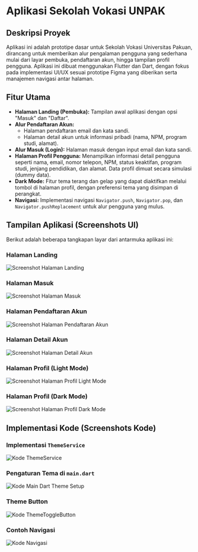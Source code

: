 # Aplikasi Sekolah Vokasi UNPAK

## Deskripsi Proyek

Aplikasi ini adalah prototipe dasar untuk Sekolah Vokasi Universitas Pakuan, dirancang untuk memberikan alur pengalaman pengguna yang sederhana mulai dari layar pembuka, pendaftaran akun, hingga tampilan profil pengguna. Aplikasi ini dibuat menggunakan Flutter dan Dart, dengan fokus pada implementasi UI/UX sesuai prototipe Figma yang diberikan serta manajemen navigasi antar halaman.

## Fitur Utama

* **Halaman Landing (Pembuka):** Tampilan awal aplikasi dengan opsi "Masuk" dan "Daftar".
* **Alur Pendaftaran Akun:**
    * Halaman pendaftaran email dan kata sandi.
    * Halaman detail akun untuk informasi pribadi (nama, NPM, program studi, alamat).
* **Alur Masuk (Login):** Halaman masuk dengan input email dan kata sandi.
* **Halaman Profil Pengguna:** Menampilkan informasi detail pengguna seperti nama, email, nomor telepon, NPM, status keaktifan, program studi, jenjang pendidikan, dan alamat. Data profil dimuat secara simulasi (dummy data).
* **Dark Mode:** Fitur tema terang dan gelap yang dapat diaktifkan melalui tombol di halaman profil, dengan preferensi tema yang disimpan di perangkat.
* **Navigasi:** Implementasi navigasi `Navigator.push`, `Navigator.pop`, dan `Navigator.pushReplacement` untuk alur pengguna yang mulus.

## Tampilan Aplikasi (Screenshots UI)

Berikut adalah beberapa tangkapan layar dari antarmuka aplikasi ini:

### Halaman Landing
![Screenshot Halaman Landing](https://raw.githubusercontent.com/RazxSR/vokasi_application/9f37360da116db36b51313941e294c2139a5e856/images/landing.jpeg)

### Halaman Masuk
![Screenshot Halaman Masuk](https://raw.githubusercontent.com/RazxSR/vokasi_application/9f37360da116db36b51313941e294c2139a5e856/images/masuk.jpeg)

### Halaman Pendaftaran Akun
![Screenshot Halaman Pendaftaran Akun](https://raw.githubusercontent.com/RazxSR/vokasi_application/9f37360da116db36b51313941e294c2139a5e856/images/daftar.jpeg)

### Halaman Detail Akun
![Screenshot Halaman Detail Akun](https://raw.githubusercontent.com/RazxSR/vokasi_application/9f37360da116db36b51313941e294c2139a5e856/images/detail.jpeg)

### Halaman Profil (Light Mode)
![Screenshot Halaman Profil Light Mode](https://raw.githubusercontent.com/RazxSR/vokasi_application/9f37360da116db36b51313941e294c2139a5e856/images/light.jpeg)

### Halaman Profil (Dark Mode)
![Screenshot Halaman Profil Dark Mode](https://github.com/RazxSR/vokasi_application/blob/9f37360da116db36b51313941e294c2139a5e856/images/dark.jpeg)

## Implementasi Kode (Screenshots Kode)

### Implementasi `ThemeService`
![Kode ThemeService](https://raw.githubusercontent.com/RazxSR/vokasi_application/refs/heads/main/images/themeservice2.png)

### Pengaturan Tema di `main.dart`
![Kode Main Dart Theme Setup](https://raw.githubusercontent.com/RazxSR/vokasi_application/refs/heads/main/images/maintheme.png)

### Theme Button
![Kode ThemeToggleButton](https://raw.githubusercontent.com/RazxSR/vokasi_application/refs/heads/main/images/light%20dark.png)

### Contoh Navigasi
![Kode Navigasi](https://raw.githubusercontent.com/RazxSR/vokasi_application/refs/heads/main/images/navigator.png)









